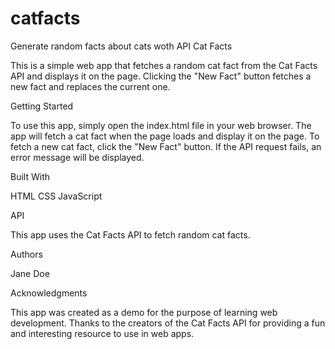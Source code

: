 # catfacts
Generate random facts about cats woth API
Cat Facts

This is a simple web app that fetches a random cat fact from the Cat Facts API and displays it on the page. Clicking the "New Fact" button fetches a new fact and replaces the current one.


Getting Started

To use this app, simply open the index.html file in your web browser. The app will fetch a cat fact when the page loads and display it on the page.
To fetch a new cat fact, click the "New Fact" button. If the API request fails, an error message will be displayed.


Built With

HTML
CSS
JavaScript

API

This app uses the Cat Facts API to fetch random cat facts.


Authors

Jane Doe


Acknowledgments

This app was created as a demo for the purpose of learning web development.
Thanks to the creators of the Cat Facts API for providing a fun and interesting resource to use in web apps.

